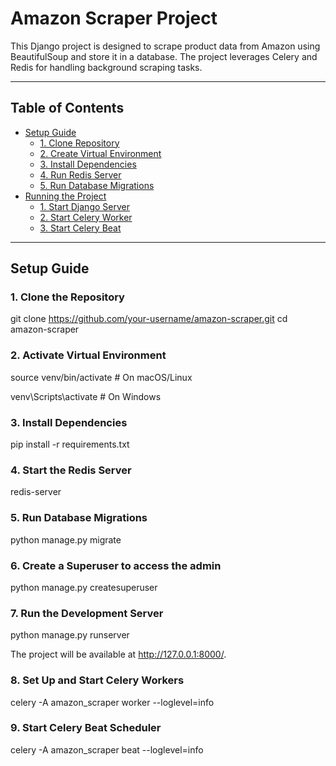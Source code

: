 # Amazon Scraper Project

This Django project is designed to scrape product data from Amazon using BeautifulSoup and store it in a database. The project leverages Celery and Redis for handling background scraping tasks.

---

## Table of Contents
- [Setup Guide](#setup-guide)
  - [1. Clone Repository](#1-clone-repository)
  - [2. Create Virtual Environment](#2-create-virtual-environment)
  - [3. Install Dependencies](#3-install-dependencies)
  - [4. Run Redis Server](#5-run-redis-server)
  - [5. Run Database Migrations](#6-run-database-migrations)
- [Running the Project](#running-the-project)
  - [1. Start Django Server](#1-start-django-server)
  - [2. Start Celery Worker](#2-start-celery-worker)
  - [3. Start Celery Beat](#3-start-celery-beat)

---

## Setup Guide

### 1. Clone the Repository

git clone https://github.com/your-username/amazon-scraper.git
cd amazon-scraper

### 2. Activate Virtual Environment

source venv/bin/activate  # On macOS/Linux

venv\Scripts\activate     # On Windows

### 3. Install Dependencies

pip install -r requirements.txt

### 4. Start the Redis Server

redis-server

### 5. Run Database Migrations

python manage.py migrate

### 6. Create a Superuser to access the admin

python manage.py createsuperuser

### 7. Run the Development Server

python manage.py runserver

The project will be available at http://127.0.0.1:8000/.

### 8. Set Up and Start Celery Workers

celery -A amazon_scraper worker --loglevel=info

### 9. Start Celery Beat Scheduler

celery -A amazon_scraper beat --loglevel=info
